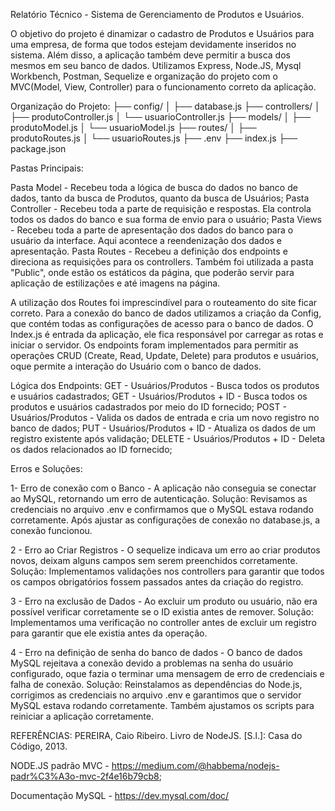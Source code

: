 Relatório Técnico - Sistema de Gerenciamento de Produtos e Usuários.

O objetivo do projeto é dinamizar o cadastro de Produtos e Usuários para uma empresa, de forma que todos estejam devidamente inseridos no sistema. Além disso, a aplicação também deve permitir a busca dos mesmos em seu banco de dados. Utilizamos Express, Node.JS, Mysql Workbench, Postman, Sequelize e organização do projeto com o MVC(Model, View, Controller) para o funcionamento correto da aplicação.

Organização do Projeto: ├── config/ │ ├── database.js ├── controllers/ │ ├── produtoController.js │ └── usuarioController.js ├── models/ │ ├── produtoModel.js │ └── usuarioModel.js ├── routes/ │ ├── produtoRoutes.js │ └── usuarioRoutes.js ├── .env ├── index.js ├── package.json

Pastas Principais:

Pasta Model - Recebeu toda a lógica de busca do dados no banco de dados, tanto da busca de Produtos, quanto da busca de Usuários; Pasta Controller - Recebeu toda a parte de requisição e respostas. Ela controla todos os dados do banco e sua forma de envio para o usuário; Pasta Views - Recebeu toda a parte de apresentação dos dados do banco para o usuário da interface. Aqui acontece a reendenização dos dados e apresentação. Pasta Routes - Recebeu a definição dos endpoints e direciona as requisições para os controllers. Também foi utilizada a pasta "Public", onde estão os estáticos da página, que poderão servir para aplicação de estilizações e até imagens na página.

A utilização dos Routes foi imprescindível para o routeamento do site ficar correto. Para a conexão do banco de dados utilizamos a criação da Config, que contém todas as configurações de acesso para o banco de dados. O Index.js é entrada da aplicação, ele fica responsável por carregar as rotas e iniciar o servidor. Os endpoints foram implementados para permitir as operações CRUD (Create, Read, Update, Delete) para produtos e usuários, oque permite a interação do Usuário com o banco de dados.

Lógica dos Endpoints: GET - Usuários/Produtos - Busca todos os produtos e usuários cadastrados; GET - Usuários/Produtos + ID - Busca todos os produtos e usuários cadastrados por meio do ID fornecido; POST - Usuários/Produtos - Valida os dados de entrada e cria um novo registro no banco de dados; PUT - Usuários/Produtos + ID - Atualiza os dados de um registro existente após validação; DELETE - Usuários/Produtos + ID - Deleta os dados relacionados ao ID fornecido;

Erros e Soluções:

1- Erro de conexão com o Banco - A aplicação não conseguia se conectar ao MySQL, retornando um erro de autenticação. Solução: Revisamos as credenciais no arquivo .env e confirmamos que o MySQL estava rodando corretamente. Após ajustar as configurações de conexão no database.js, a conexão funcionou.

2 - Erro ao Criar Registros - O sequelize indicava um erro ao criar produtos novos, deixam alguns campos sem serem preenchidos corretamente. Solução: Implementamos validações nos controllers para garantir que todos os campos obrigatórios fossem passados antes da criação do registro.

3 - Erro na exclusão de Dados - Ao excluir um produto ou usuário, não era possível verificar corretamente se o ID existia antes de remover. Solução: Implementamos uma verificação no controller antes de excluir um registro para garantir que ele existia antes da operação.

4 - Erro na definição de senha do banco de dados - O banco de dados MySQL rejeitava a conexão devido a problemas na senha do usuário configurado, oque fazia o terminar uma mensagem de erro de credenciais e falha de conexão. Solução: Reinstalamos as dependências do Node.js, corrigimos as credenciais no arquivo .env e garantimos que o servidor MySQL estava rodando corretamente. Também ajustamos os scripts para reiniciar a aplicação corretamente.

REFERÊNCIAS: PEREIRA, Caio Ribeiro. Livro de NodeJS. [S.l.]: Casa do Código, 2013.

NODE.JS padrão MVC - https://medium.com/@habbema/nodejs-padr%C3%A3o-mvc-2f4e16b79cb8;

Documentação MySQL - https://dev.mysql.com/doc/
